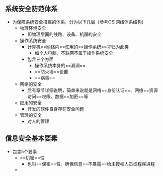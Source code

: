 ## 系统安全防范体系

- 为保障系统安全搭建的体系，分为以下几层（参考OSI网络体系结构）
  - 物理环境安全
    - 即物理层面的线路、设备、机房的安全
  - 操作系统安全
    - 计算机==网络内==使用的==操作系统==才归为此类
      - 如个人电脑，不联网不属于操作系统安全
    - 包含三个方面
      - 操作系统本身的==漏洞==
      - ==防火墙==设置
      - ==病毒==
  - 网络的安全
    - 后有章节详细说明，简单来说就是网络==身份认证==、网络==资源访问==权限、数据==加密==等
  - 应用的安全
    - 开发的软件自身存在安全问题
  - 管理的安全
    - 对人的管理

## 信息安全基本要素

- 包含5个要素
  - ==机密==性
    - 也叫==保密==性，确保信息==不暴露==给未授权人员或程序进程
  - 